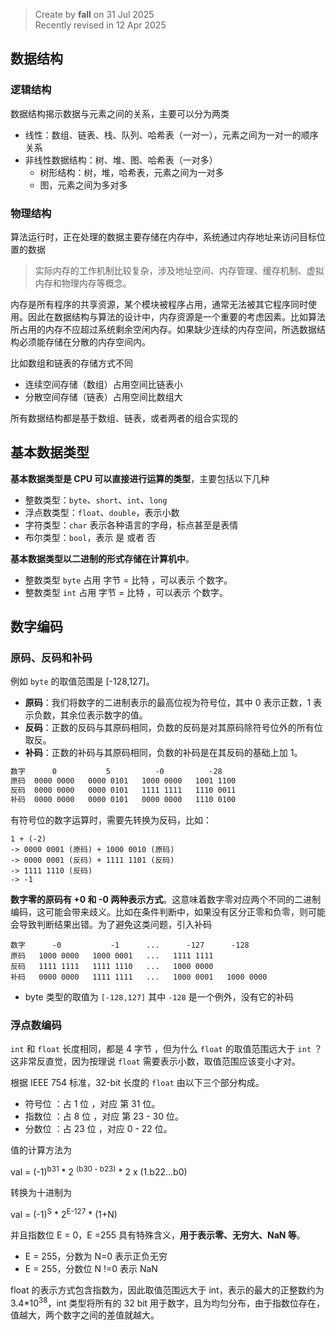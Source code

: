 > Create by **fall** on 31 Jul 2025<br/>
> Recently revised in 12 Apr 2025

## 数据结构

### 逻辑结构

数据结构揭示数据与元素之间的关系，主要可以分为两类

- 线性：数组、链表、栈、队列、哈希表（一对一），元素之间为一对一的顺序关系
- 非线性数据结构：树、堆、图、哈希表（一对多）
  - 树形结构：树，堆，哈希表，元素之间为一对多
  - 图，元素之间为多对多

### 物理结构

算法运行时，正在处理的数据主要存储在内存中，系统通过内存地址来访问目标位置的数据

> 实际内存的工作机制比较复杂，涉及地址空间、内存管理、缓存机制、虚拟内存和物理内存等概念。

内存是所有程序的共享资源，某个模块被程序占用，通常无法被其它程序同时使用。因此在数据结构与算法的设计中，内存资源是一个重要的考虑因素。比如算法所占用的内存不应超过系统剩余空闲内存。如果缺少连续的内存空间，所选数据结构必须能存储在分散的内存空间内。

比如数组和链表的存储方式不同

- 连续空间存储（数组）占用空间比链表小
- 分散空间存储（链表）占用空间比数组大

所有数据结构都是基于数组、链表，或者两者的组合实现的

## 基本数据类型

**基本数据类型是 CPU 可以直接进行运算的类型**，主要包括以下几种

- 整数类型：`byte`、`short`、`int`、`long`
- 浮点数类型：`float`、`double`，表示小数
- 字符类型：`char` 表示各种语言的字母，标点甚至是表情
- 布尔类型：`bool`，表示 是 或者 否

**基本数据类型以二进制的形式存储在计算机中**。

- 整数类型 `byte` 占用 字节 = 比特 ，可以表示 个数字。
- 整数类型 `int` 占用 字节 = 比特 ，可以表示 个数字。

## 数字编码

### 原码、反码和补码

例如 `byte` 的取值范围是 [-128,127]。

- **原码**：我们将数字的二进制表示的最高位视为符号位，其中 0 表示正数，1 表示负数，其余位表示数字的值。
- **反码**：正数的反码与其原码相同，负数的反码是对其原码除符号位外的所有位取反。
- **补码**：正数的补码与其原码相同，负数的补码是在其反码的基础上加 1。

```txt
数字      0           5          -0          -28
原码  0000 0000   0000 0101   1000 0000   1001 1100
反码  0000 0000   0000 0101   1111 1111   1110 0011
补码  0000 0000   0000 0101   0000 0000   1110 0100
```

有符号位的数字运算时，需要先转换为反码，比如：

```
1 + (-2)
-> 0000 0001 (原码) + 1000 0010 (原码)
-> 0000 0001 (反码) + 1111 1101 (反码)
-> 1111 1110 (反码)
-> -1
```

**数字零的原码有 +0 和 -0 两种表示方式**。这意味着数字零对应两个不同的二进制编码，这可能会带来歧义。比如在条件判断中，如果没有区分正零和负零，则可能会导致判断结果出错。为了避免这类问题，引入补码

```
数字      -0           -1      ...      -127      -128
原码   1000 0000   1000 0001   ...   1111 1111
反码   1111 1111   1111 1110   ...   1000 0000
补码   0000 0000   1111 1111   ...   1000 0001   1000 0000
```

- byte 类型的取值为 `[-128,127]` 其中 `-128` 是一个例外，没有它的补码

### 浮点数编码

`int` 和 `float` 长度相同，都是 4 字节 ，但为什么 `float` 的取值范围远大于 `int` ？这非常反直觉，因为按理说 `float` 需要表示小数，取值范围应该变小才对。

根据 IEEE 754 标准，32-bit 长度的 `float` 由以下三个部分构成。

- 符号位 ：占 1 位 ，对应 第 31 位。
- 指数位 ：占 8 位 ，对应 第 23 - 30 位。
- 分数位 ：占 23 位 ，对应 0 - 22 位。

值的计算方法为

val = (-1)<sup>b31</sup> * 2 <sup>(b30 - b23)</sup> *  2 x  (1.b22...b0)

转换为十进制为

val = (-1)<sup>S</sup> * 2<sup>E-127</sup> * (1+N)

并且指数位 E = 0，E =255 具有特殊含义，**用于表示零、无穷大、NaN 等**。

- E = 255，分数为 N=0 表示正负无穷
- E = 255，分数位 N !=0 表示 NaN

float 的表示方式包含指数为，因此取值范围远大于 int，表示的最大的正整数约为 3.4*10<sup>38</sup>，int 类型将所有的 32 bit 用于数字，且为均匀分布，由于指数位存在，值越大，两个数字之间的差值就越大。

